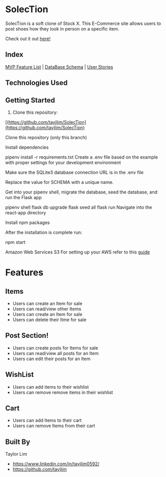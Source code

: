 # SolecTion

SolecTion is a soft clone of Stock X. This E-Commerce site allows users to post shoes how they look in person on a specific item.

Check out it out [here!](https://solection.onrender.com/)

## Index

[MVP Feature List](https://github.com/tayjlim/SolecTion/wiki/Features-List) | [DataBase Schema](https://github.com/tayjlim/SolecTion/wiki/db_schema) | [User Stories](https://github.com/tayjlim/SolecTion/wiki/User-Stories)

## Technologies Used


## Getting Started 
1. Clone this repository:

[(https://github.com/tayjlim/SolecTion](https://github.com/tayjlim/SolecTion)

Clone this repository (only this branch)

Install dependencies

pipenv install -r requirements.txt
Create a .env file based on the example with proper settings for your development environment

Make sure the SQLite3 database connection URL is in the .env file

Replace the value for SCHEMA with a unique name.

Get into your pipenv shell, migrate the database, seed the database, and run the Flask app

pipenv shell
flask db upgrade
flask seed all
flask run
Navigate into the react-app directory

Install npm packages

After the installation is complete run:

npm start

Amazon Web Services S3
For setting up your AWS refer to this [guide](https://github.com/jdrichardsappacad/aws-s3-pern-demo)

# Features

## Items
* Users can create an Item for sale
* Users can read/view other Items
* Users can create an Item for sale
* Users can delete their Itme for sale

## Post Section!
* Users can create posts for Items for sale
* Users can read/view all posts for an Item
* Users can edit their posts for an Item

## WishList
* Users can add items to their wishlist
* Users can remove remove items in their wishlist

## Cart
* Users can add Items to their cart
* Users can remove Items from their cart

## Built By 
Taylor Lim

* https://www.linkedin.com/in/tayjlim0592/
* https://github.com/tayjlim
